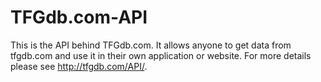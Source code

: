 TFGdb.com-API
=============

This is the API behind TFGdb.com. It allows anyone to get data from tfgdb.com and use it in their own application or website.
For more details please see http://tfgdb.com/API/.
